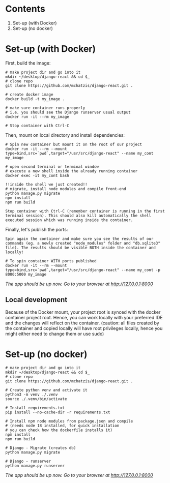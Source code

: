 # Contents
 1. Set-up (with Docker)
 2. Set-up (no docker)

# Set-up (with Docker)

First, build the image:
```
# make project dir and go into it
mkdir ~/desktop/django-react && cd $_
# clone repo
git clone https://github.com/mchatzis/django-react.git .

# create docker image
docker build -t my_image .

# make sure container runs properly
# i.e. you should see the Django runserver usual output
docker run -it --rm my_image

# Stop container with Ctrl-C
```

Then, mount on local directory and install dependencies:
```
# Spin new container but mount it on the root of our project
docker run -it --rm --mount type=bind,src=`pwd`,target="/usr/src/django-react" --name my_cont my_image

# open second terminal or terminal window
# execute a new shell inside the already running container
docker exec -it my_cont bash

!!inside the shell we just created!!
# migrate, install node modules and compile front-end
python manage.py migrate
npm install
npm run build

Stop container with Ctrl-C (remember container is running in the first terminal session). This should also kill automatically the shell executed session which was running inside the container.
```

Finally, let's publish the ports:
```
Spin again the container and make sure you see the results of our commands (eg. a newly created "node_modules" folder and "db.sqlite3" file). The results should be visible BOTH inside the container and locally!

# To spin container WITH ports published
docker run -it --rm --mount type=bind,src=`pwd`,target="/usr/src/django-react" --name my_cont -p 8000:5000 my_image
```


*The app should be up now. Go to your browser at http://127.0.0.1:8000*


## Local development
Because of the Docker mount, your project root is synced with the docker container project root.
Hence, you can work locally with your preferred IDE and the changes will reflect on the container.
(caution: all files created by the container and copied locally will have root privileges locally,
hence you might either need to change them or use sudo)


# Set-up (no docker)

```
# make project dir and go into it
mkdir ~/desktop/django-react && cd $_
# clone repo
git clone https://github.com/mchatzis/django-react.git .

# Create python venv and activate it
python3 -m venv ./.venv
source ./.venv/bin/activate

# Install requirements.txt
pip install --no-cache-dir -r requirements.txt

# Install npm node modules from package.json and compile
# (needs node 18 installed, for quick installation
# you can check how the dockerfile installs it)
npm install
npm run build

# Django - Migrate (creates db)
python manage.py migrate

# Django - runserver
python manage.py runserver
```

*The app should be up now. Go to your browser at http://127.0.0.1:8000*


